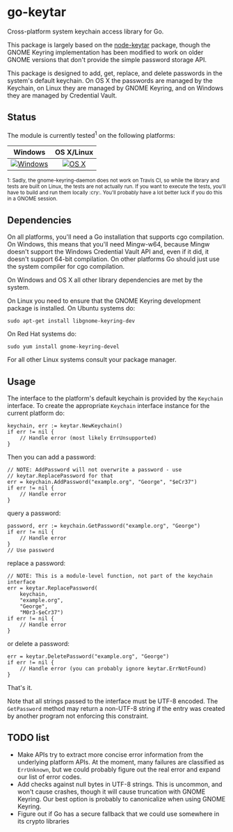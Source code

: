 # go-keytar

Cross-platform system keychain access library for Go.

This package is largely based on the
[node-keytar](https://github.com/atom/node-keytar) package, though the GNOME
Keyring implementation has been modified to work on older GNOME versions that
don't provide the simple password storage API.

This package is designed to add, get, replace, and delete passwords in the
system's default keychain.  On OS X the passwords are managed by the Keychain,
on Linux they are managed by GNOME Keyring, and on Windows they are managed by
Credential Vault.


## Status

The module is currently tested<sup>1</sup> on the following platforms:

| Windows                           | OS X/Linux                             |
| :-------------------------------: | :------------------------------------: |
| [![Windows][win-badge]][win-link] | [![OS X][osx-lin-badge]][osx-lin-link] |

[win-badge]: https://ci.appveyor.com/api/projects/status/aqx64o6ee39ago5o/branch/master?svg=true "AppVeyor build status"
[win-link]:  https://ci.appveyor.com/project/havoc-io/go-keytar/branch/master "AppVeyor build status"
[osx-lin-badge]: https://travis-ci.org/havoc-io/go-keytar.svg?branch=master "Travis CI build status"
[osx-lin-link]:  https://travis-ci.org/havoc-io/go-keytar "Travis CI build status"

<sup>
1: Sadly, the gnome-keyring-daemon does not work on Travis CI, so while the
library and tests are built on Linux, the tests are not actually run.  If you
want to execute the tests, you'll have to build and run them locally :cry:.
You'll probably have a lot better luck if you do this in a GNOME session.
</sup>


## Dependencies

On all platforms, you'll need a Go installation that supports cgo compilation.
On Windows, this means that you'll need Mingw-w64, because Mingw doesn't support
the Windows Credential Vault API and, even if it did, it doesn't support 64-bit
compilation.  On other platforms Go should just use the system compiler for cgo
compilation.

On Windows and OS X all other library dependencies are met by the system.

On Linux you need to ensure that the GNOME Keyring development package is
installed.  On Ubuntu systems do:

    sudo apt-get install libgnome-keyring-dev

On Red Hat systems do:

    sudo yum install gnome-keyring-devel

For all other Linux systems consult your package manager.


## Usage

The interface to the platform's default keychain is provided by the `Keychain`
interface.  To create the appropriate `Keychain` interface instance for the
current platform do:

	keychain, err := keytar.NewKeychain()
	if err != nil {
		// Handle error (most likely ErrUnsupported)
	}

Then you can add a password:

	// NOTE: AddPassword will not overwrite a password - use
	// keytar.ReplacePassword for that
	err = keychain.AddPassword("example.org", "George", "$eCr37")
	if err != nil {
		// Handle error
	}

query a password:

	password, err := keychain.GetPassword("example.org", "George")
	if err != nil {
		// Handle error
	}
	// Use password

replace a password:

	// NOTE: This is a module-level function, not part of the keychain interface
	err = keytar.ReplacePassword(
		keychain,
		"example.org",
		"George",
		"M0r3-$eCr37")
	if err != nil {
		// Handle error
	}

or delete a password:

	err = keytar.DeletePassword("example.org", "George")
	if err != nil {
		// Handle error (you can probably ignore keytar.ErrNotFound)
	}

That's it.

Note that all strings passed to the interface must be UTF-8 encoded.  The
`GetPassword` method may return a non-UTF-8 string if the entry was created by
another program not enforcing this constraint.


## TODO list

- Make APIs try to extract more concise error information from the underlying
  platform APIs.  At the moment, many failures are classified as `ErrUnknown`,
  but we could probably figure out the real error and expand our list of error
  codes.
- Add checks against null bytes in UTF-8 strings.  This is uncommon, and won't
  cause crashes, though it will cause truncation with GNOME Keyring.  Our best
  option is probably to canonicalize when using GNOME Keyring.
- Figure out if Go has a secure fallback that we could use somewhere in its
  crypto libraries
